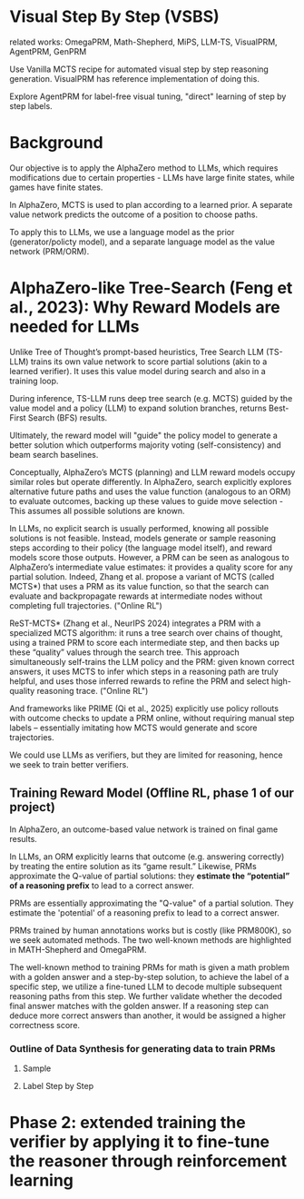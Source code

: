 # Visual Step By Step (VSBS)
related works: OmegaPRM, Math-Shepherd, MiPS, LLM-TS, VisualPRM, AgentPRM, GenPRM

Use Vanilla MCTS recipe for automated visual step by step reasoning generation. VisualPRM has reference implementation of doing this. 

Explore AgentPRM for label-free visual tuning, "direct" learning of step by step labels.

# Background
Our objective is to apply the AlphaZero method to LLMs, which requires modifications due to certain properties - LLMs have large finite states, while games have finite states. 

In AlphaZero, MCTS is used to plan according to a learned prior. A separate value network predicts the outcome of a position to choose paths. 

To apply this to LLMs, we use a language model as the prior (generator/policty model), and a separate language model as the value network (PRM/ORM).

# AlphaZero-like Tree-Search (Feng et al., 2023): Why Reward Models are needed for LLMs
Unlike Tree of Thought’s prompt-based heuristics, Tree Search LLM (TS-LLM) trains its own value network to score partial solutions (akin to a learned verifier). It uses this value model during search and also in a training loop.

During inference, TS-LLM runs deep tree search (e.g. MCTS) guided by the value model and a policy (LLM) to expand solution branches, returns Best-First Search (BFS) results.

Ultimately, the reward model will "guide" the policy model to generate a better solution which outperforms majority voting (self-consistency) and beam search baselines.

Conceptually, AlphaZero’s MCTS (planning) and LLM reward models occupy similar roles but operate differently.  In AlphaZero, search explicitly explores alternative future paths and uses the value function (analogous to an ORM) to evaluate outcomes, backing up these values to guide move selection - This assumes all possible solutions are known.

In LLMs, no explicit search is usually performed, knowing all possible solutions is not feasible. Instead, models generate or sample reasoning steps according to their policy (the language model itself), and reward models score those outputs.  However, a PRM can be seen as analogous to AlphaZero’s intermediate value estimates: it provides a quality score for any partial solution.  Indeed, Zhang et al. propose a variant of MCTS (called MCTS*) that uses a PRM as its value function, so that the search can evaluate and backpropagate rewards at intermediate nodes without completing full trajectories. ("Online RL")

ReST-MCTS* (Zhang et al., NeurIPS 2024) integrates a PRM with a specialized MCTS algorithm: it runs a tree search over chains of thought, using a trained PRM to score each intermediate step, and then backs up these “quality” values through the search tree.  This approach simultaneously self-trains the LLM policy and the PRM: given known correct answers, it uses MCTS to infer which steps in a reasoning path are truly helpful, and uses those inferred rewards to refine the PRM and select high-quality reasoning trace. ("Online RL")

And frameworks like PRIME (Qi et al., 2025) explicitly use policy rollouts with outcome checks to update a PRM online, without requiring manual step labels – essentially imitating how MCTS would generate and score trajectories.

We could use LLMs as verifiers, but they are limited for reasoning, hence we seek to train better verifiers.

## Training Reward Model (Offline RL, phase 1 of our project)
In AlphaZero, an outcome-based value network is trained on final game results. 

In LLMs, an ORM explicitly learns that outcome (e.g. answering correctly) by treating the entire solution as its “game result.”  Likewise, PRMs approximate the Q-value of partial solutions: they **estimate the “potential” of a reasoning prefix** to lead to a correct answer.

PRMs are essentially approximating the "Q-value" of a partial solution. They estimate the 'potential' of a reasoning prefix to lead to a correct answer.

PRMs trained by human annotations works but is costly (like PRM800K), so we seek automated methods. The two well-known methods are highlighted in MATH-Shepherd and OmegaPRM. 

The well-known method to training PRMs for math is given a math problem with a golden answer and a step-by-step solution, to achieve the label of a specific step, we utilize a fine-tuned LLM to decode multiple subsequent reasoning paths from this step. We further validate whether the decoded final answer matches with the golden answer. If a reasoning step can deduce more correct answers than another, it would be assigned a higher correctness score.

### Outline of Data Synthesis for generating data to train PRMs
1. Sample 

2. Label Step by Step


# Phase 2:  extended training the verifier by applying it to fine-tune the reasoner through reinforcement learning